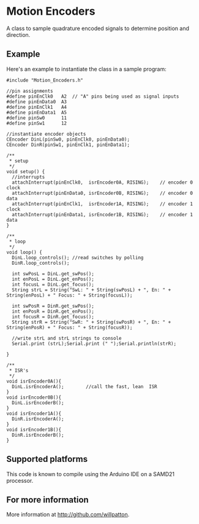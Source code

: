 Motion Encoders
===========
A class to sample quadrature encoded signals to determine position and direction.

## Example
Here's an example to instantiate the class in a sample program:

	#include "Motion_Encoders.h"

	//pin assignments
	#define pinEnClk0   A2  // "A" pins being used as signal inputs
	#define pinEnData0  A3
	#define pinEnClk1   A4
	#define pinEnData1  A5
	#define pinSw0		11  
	#define pinSw1		12

	//instantiate encoder objects
	CEncoder DinL(pinSw0, pinEnClk0, pinEnData0);
	CEncoder DinR(pinSw1, pinEnClk1, pinEnData1);

	/**
	 * setup
	 */
	void setup() { 
	  //interrupts
	  attachInterrupt(pinEnClk0,  isrEncoder0A, RISING);   	// encoder 0 clock 
	  attachInterrupt(pinEnData0, isrEncoder0B, RISING);  	// encoder 0 data  
	  attachInterrupt(pinEnClk1,  isrEncoder1A, RISING);	// encoder 1 clock  
	  attachInterrupt(pinEnData1, isrEncoder1B, RISING);  	// encoder 1 data 
	}

	/**
	 * loop
	 */
	void loop() {
	  DinL.loop_controls(); //read switches by polling
	  DinR.loop_controls();

	  int swPosL = DinL.get_swPos();
	  int enPosL = DinL.get_enPos();
	  int focusL = DinL.get_focus();
	  String strL = String("SwL: " + String(swPosL) + ", En: " + String(enPosL) + " Focus: " + String(focusL));

	  int swPosR = DinR.get_swPos();
	  int enPosR = DinR.get_enPos();
	  int focusR = DinR.get_focus();
	  String strR = String("SwR: " + String(swPosR) + ", En: " + String(enPosR) + " Focus: " + String(focusR));

	  //write strL and strL strings to console
	  Serial.print (strL);Serial.print (" ");Serial.println(strR);

	}

	/**
	 * ISR's
	 */
	void isrEncoder0A(){
	  DinL.isrEncoderA();        //call the fast, lean  ISR
	}
	void isrEncoder0B(){
	  DinL.isrEncoderB();        
	}
	void isrEncoder1A(){
	  DinR.isrEncoderA();        
	}
	void isrEncoder1B(){
	  DinR.isrEncoderB();        
	}



## Supported platforms
This code is known to compile using the Arduino IDE on a SAMD21 processor. 

## For more information

More information at http://github.com/willpatton.
